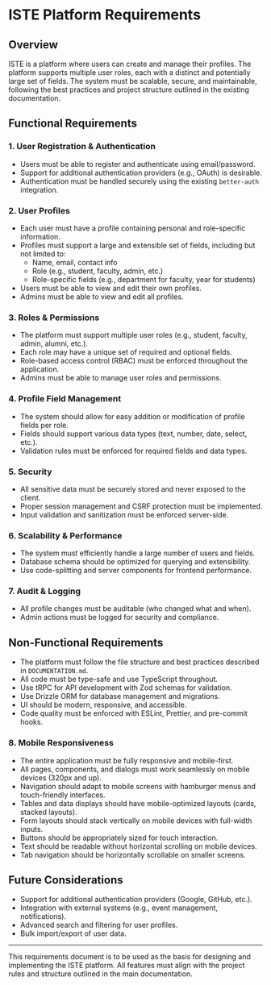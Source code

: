 # ISTE Platform Requirements

## Overview

ISTE is a platform where users can create and manage their profiles. The platform supports multiple user roles, each with a distinct and potentially large set of fields. The system must be scalable, secure, and maintainable, following the best practices and project structure outlined in the existing documentation.

## Functional Requirements

### 1. User Registration & Authentication

- Users must be able to register and authenticate using email/password.
- Support for additional authentication providers (e.g., OAuth) is desirable.
- Authentication must be handled securely using the existing `better-auth` integration.

### 2. User Profiles

- Each user must have a profile containing personal and role-specific information.
- Profiles must support a large and extensible set of fields, including but not limited to:
    - Name, email, contact info
    - Role (e.g., student, faculty, admin, etc.)
    - Role-specific fields (e.g., department for faculty, year for students)
- Users must be able to view and edit their own profiles.
- Admins must be able to view and edit all profiles.

### 3. Roles & Permissions

- The platform must support multiple user roles (e.g., student, faculty, admin, alumni, etc.).
- Each role may have a unique set of required and optional fields.
- Role-based access control (RBAC) must be enforced throughout the application.
- Admins must be able to manage user roles and permissions.

### 4. Profile Field Management

- The system should allow for easy addition or modification of profile fields per role.
- Fields should support various data types (text, number, date, select, etc.).
- Validation rules must be enforced for required fields and data types.

### 5. Security

- All sensitive data must be securely stored and never exposed to the client.
- Proper session management and CSRF protection must be implemented.
- Input validation and sanitization must be enforced server-side.

### 6. Scalability & Performance

- The system must efficiently handle a large number of users and fields.
- Database schema should be optimized for querying and extensibility.
- Use code-splitting and server components for frontend performance.

### 7. Audit & Logging

- All profile changes must be auditable (who changed what and when).
- Admin actions must be logged for security and compliance.

## Non-Functional Requirements

- The platform must follow the file structure and best practices described in `DOCUMENTATION.md`.
- All code must be type-safe and use TypeScript throughout.
- Use tRPC for API development with Zod schemas for validation.
- Use Drizzle ORM for database management and migrations.
- UI should be modern, responsive, and accessible.
- Code quality must be enforced with ESLint, Prettier, and pre-commit hooks.

### 8. Mobile Responsiveness

- The entire application must be fully responsive and mobile-first.
- All pages, components, and dialogs must work seamlessly on mobile devices (320px and up).
- Navigation should adapt to mobile screens with hamburger menus and touch-friendly interfaces.
- Tables and data displays should have mobile-optimized layouts (cards, stacked layouts).
- Form layouts should stack vertically on mobile devices with full-width inputs.
- Buttons should be appropriately sized for touch interaction.
- Text should be readable without horizontal scrolling on mobile devices.
- Tab navigation should be horizontally scrollable on smaller screens.

## Future Considerations

- Support for additional authentication providers (Google, GitHub, etc.).
- Integration with external systems (e.g., event management, notifications).
- Advanced search and filtering for user profiles.
- Bulk import/export of user data.

---

This requirements document is to be used as the basis for designing and implementing the ISTE platform. All features must align with the project rules and structure outlined in the main documentation.
